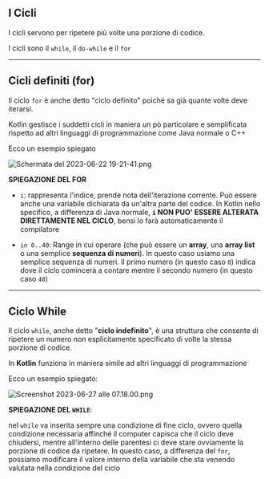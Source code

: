 ## I Cicli
I cicli servono per ripetere più volte una porzione di codice.

I cicli sono il `while`, il `do-while` e il `for`

***

## Cicli definiti (for)
Il ciclo `for` è anche detto "ciclo definito" poiché sa già quante volte deve iterarsi.

Kotlin gestisce i suddetti cicli	 in maniera un pò particolare e semplificata rispetto ad altri linguaggi di programmazione come Java normale o C++

Ecco un esempio spiegato


![Schermata del 2023-06-22 19-21-41.png](:/afc84c50a8fa4bb2abaaf8ae53034148)

**SPIEGAZIONE DEL FOR**  

- `i`: rappresenta l'indice, prende nota dell'iterazione corrente. Può essere anche una variabile dichiarata da un'altra parte del codice. In Kotlin nello specifico, a differenza di Java normale, **`i` NON PUO' ESSERE ALTERATA DIRETTAMENTE NEL CICLO**, bensì lo farà automaticamente il compilatore

- `in 0..40`: Range in cui operare (che può essere un **array**, una **array list** o una semplice **sequenza di numeri**). In questo caso usiamo una semplice sequenza di numeri. Il primo numero (in questo caso `0`) indica dove il ciclo comincerà a contare mentre il secondo numero (in questo caso `40`)

***
## Ciclo While
Il ciclo `while`, anche detto "**ciclo indefinito**", è una struttura che consente di ripetere un numero non esplicitamente specificato di volte la stessa porzione di codice. 

In **Kotlin** funziona in maniera simile ad altri linguaggi di programmazione

Ecco un esempio spiegato:


![Screenshot 2023-06-27 alle 07.18.00.png](:/cb7736fb35754c0385cb9f9cfe2b1ff7)

**SPIEGAZIONE DEL `WHILE`**:

nel `while` va inserita sempre una condizione di fine ciclo, ovvero quella condizione necessaria affinché il computer capisca che il ciclo deve chiudersi, mentre all'interno delle parentesi ci deve stare ovviamente la porzione di codice da ripetere. In questo caso, a differenza del `for`, possiamo modificare il valore interno della variabile che sta venendo valutata nella condizione del ciclo



